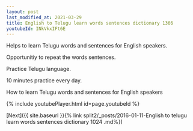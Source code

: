 ```yaml
---
layout: post
last_modified_at: 2021-03-29
title: English to Telugu learn words sentences dictionary 1366 
youtubeId: INkVkxIFt6E
---
```

 
 
Helps to learn Telugu words and sentences for English speakers.

Opportunitiy to repeat the words sentences. 

Practice Telugu language. 
 
10 minutes practice every day. 
 
How to learn Telugu words and sentences for English speakers 
 
{% include youtubePlayer.html id=page.youtubeId %}
 
 
[Next]({{ site.baseurl }}{% link  split2/_posts/2016-01-11-English to telugu learn words sentences dictionary 1024 .md%})
 
